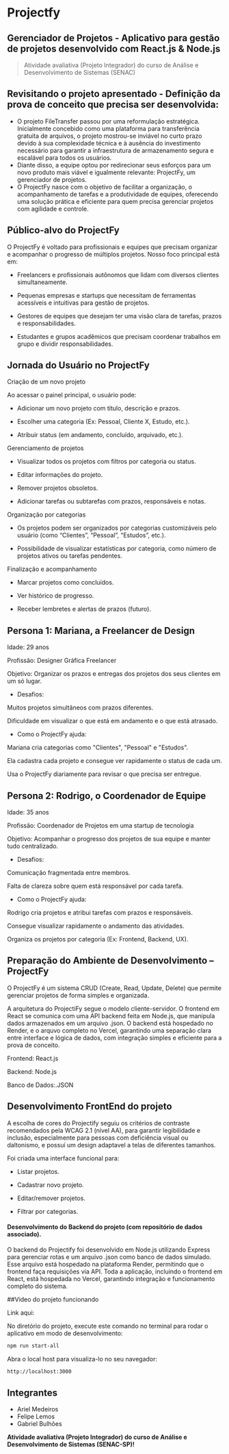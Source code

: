 # Projectfy
## Gerenciador de Projetos - Aplicativo para gestão de projetos desenvolvido com React.js & Node.js

> Atividade avaliativa (Projeto Integrador) do curso de Análise e Desenvolvimento de Sistemas (SENAC)
## Revisitando o projeto apresentado - Definição da prova de conceito que precisa ser desenvolvida: 

- O projeto FileTransfer passou por uma reformulação estratégica. Inicialmente concebido como uma plataforma para transferência gratuita de arquivos, o projeto mostrou-se inviável no curto prazo devido à sua complexidade técnica e à ausência do investimento necessário para garantir a infraestrutura de armazenamento segura e escalável para todos os usuários. 
- Diante disso, a equipe optou por redirecionar seus esforços para um novo produto mais viável e igualmente relevante: ProjectFy, um gerenciador de projetos. 
- O ProjectFy nasce com o objetivo de facilitar a organização, o acompanhamento de tarefas e a produtividade de equipes, oferecendo uma solução prática e eficiente para quem precisa gerenciar projetos com agilidade e controle. 

## Público-alvo do ProjectFy

O ProjectFy é voltado para profissionais e equipes que precisam organizar e acompanhar o progresso de múltiplos projetos. Nosso foco principal está em: 

- Freelancers e profissionais autônomos que lidam com diversos clientes simultaneamente. 

- Pequenas empresas e startups que necessitam de ferramentas acessíveis e intuitivas para gestão de projetos. 

- Gestores de equipes que desejam ter uma visão clara de tarefas, prazos e responsabilidades. 

- Estudantes e grupos acadêmicos que precisam coordenar trabalhos em grupo e dividir responsabilidades. 

##  Jornada do Usuário no ProjectFy 

Criação de um novo projeto 
 
Ao acessar o painel principal, o usuário pode: 

- Adicionar um novo projeto com título, descrição e prazos. 

- Escolher uma categoria (Ex: Pessoal, Cliente X, Estudo, etc.). 

- Atribuir status (em andamento, concluído, arquivado, etc.). 

Gerenciamento de projetos 

- Visualizar todos os projetos com filtros por categoria ou status. 

- Editar informações do projeto. 

- Remover projetos obsoletos. 

- Adicionar tarefas ou subtarefas com prazos, responsáveis e notas. 

Organização por categorias 

- Os projetos podem ser organizados por categorias customizáveis pelo usuário (como “Clientes”, “Pessoal”, “Estudos”, etc.). 

- Possibilidade de visualizar estatísticas por categoria, como número de projetos ativos ou tarefas pendentes. 

Finalização e acompanhamento 

- Marcar projetos como concluídos. 

- Ver histórico de progresso. 

- Receber lembretes e alertas de prazos (futuro). 

## Persona 1: Mariana, a Freelancer de Design 

Idade: 29 anos 

Profissão: Designer Gráfica Freelancer 

Objetivo: Organizar os prazos e entregas dos projetos dos seus clientes em um só lugar. 

- Desafios: 

Muitos projetos simultâneos com prazos diferentes. 

Dificuldade em visualizar o que está em andamento e o que está atrasado. 

- Como o ProjectFy ajuda: 

Mariana cria categorias como "Clientes", "Pessoal" e "Estudos". 

Ela cadastra cada projeto e consegue ver rapidamente o status de cada um. 

Usa o ProjectFy diariamente para revisar o que precisa ser entregue. 

 

## Persona 2: Rodrigo, o Coordenador de Equipe 

Idade: 35 anos 

Profissão: Coordenador de Projetos em uma startup de tecnologia 

Objetivo: Acompanhar o progresso dos projetos de sua equipe e manter tudo centralizado. 

- Desafios: 

Comunicação fragmentada entre membros. 

Falta de clareza sobre quem está responsável por cada tarefa. 

- Como o ProjectFy ajuda: 

Rodrigo cria projetos e atribui tarefas com prazos e responsáveis. 

Consegue visualizar rapidamente o andamento das atividades. 

Organiza os projetos por categoria (Ex: Frontend, Backend, UX). 

 

## Preparação do Ambiente de Desenvolvimento – ProjectFy

O ProjectFy é um sistema CRUD (Create, Read, Update, Delete) que permite gerenciar projetos de forma simples e organizada.  

A arquitetura do ProjectiFy segue o modelo cliente-servidor. O frontend em React se comunica com uma API backend feita em Node.js, que manipula dados armazenados em um arquivo .json. O backend está hospedado no Render, e o arquvo completo no Vercel, garantindo uma separação clara entre interface e lógica de dados, com integração simples e eficiente para a prova de conceito. 

Frontend: React.js 

Backend: Node.js 

Banco de Dados:.JSON 

##  Desenvolvimento FrontEnd do projeto

A escolha de cores do Projectify seguiu os critérios de contraste recomendados pela WCAG 2.1 (nível AA), para garantir legibilidade e inclusão, especialmente para pessoas com deficiência visual ou daltonismo, e possuí um design adaptavel a telas de diferentes tamanhos.

Foi criada uma interface funcional para: 

- Listar projetos. 

- Cadastrar novo projeto. 

- Editar/remover projetos. 

- Filtrar por categorias. 

#### Desenvolvimento do Backend do projeto (com repositório de dados associado). 

O backend do Projectify foi desenvolvido em Node.js utilizando Express para gerenciar rotas e um arquivo .json como banco de dados simulado. Esse arquivo está hospedado na plataforma Render, permitindo que o frontend faça requisições via API. Toda a aplicação, incluindo o frontend em React, está hospedada no Vercel, garantindo integração e funcionamento completo do sistema. 

##Video do projeto funcionando

Link aqui:

No diretório do projeto, execute este comando no terminal para rodar o aplicativo em modo de desenvolvimento:
```sh 
npm run start-all
```

Abra o local host para visualiza-lo no seu navegador:
```sh
http://localhost:3000
```

## Integrantes

- Ariel Medeiros
- Felipe Lemos
- Gabriel Bulhões

**Atividade avaliativa (Projeto Integrador) do curso de Análise e Desenvolvimento de Sistemas (SENAC-SP)!**


